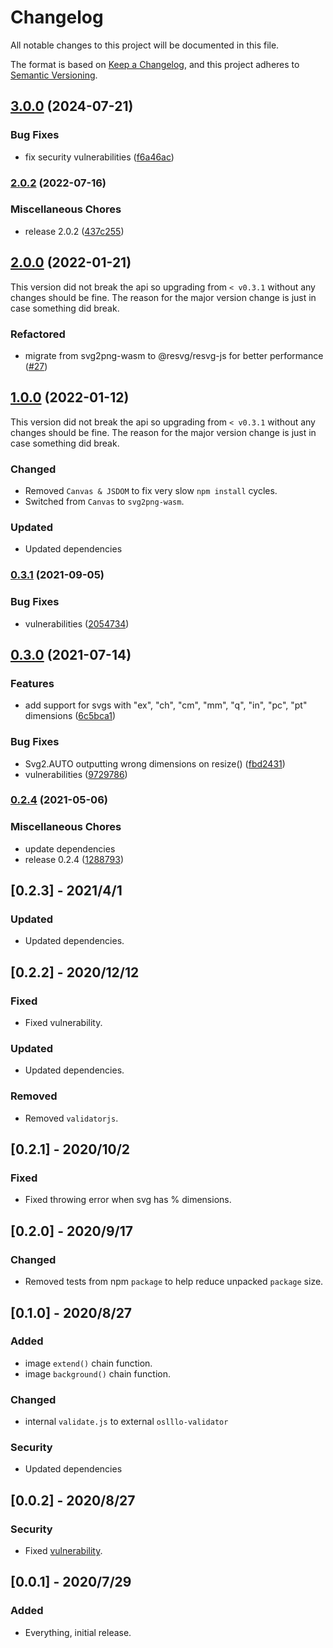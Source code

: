 # Changelog

All notable changes to this project will be documented in this file.

The format is based on [Keep a Changelog](https://keepachangelog.com/en/1.0.0/),
and this project adheres to [Semantic Versioning](https://semver.org/spec/v2.0.0.html).

## [3.0.0](https://github.com/oslllo/svg2/compare/v2.0.2...v3.0.0) (2024-07-21)


### Bug Fixes

* fix security vulnerabilities ([f6a46ac](https://github.com/oslllo/svg2/commit/f6a46ac709ba91fe45118acf16fda63102e03725))

### [2.0.2](https://www.github.com/oslllo/svg2/compare/v2.0.0...v2.0.2) (2022-07-16)


### Miscellaneous Chores

* release 2.0.2 ([437c255](https://www.github.com/oslllo/svg2/commit/437c2555cf0456c2fd7651af4f0a1ba16c288896))

## [2.0.0](https://www.github.com/oslllo/svg2/compare/v1.0.0...v2.0.0) (2022-01-21)


This version did not break the api so upgrading from `< v0.3.1` without any changes should be fine. The reason for the major version change is just in case something did break.

### Refactored

- migrate from svg2png-wasm to @resvg/resvg-js for better performance ([#27](https://github.com/oslllo/svg2/pull/27))


## [1.0.0](https://www.github.com/oslllo/svg2/compare/v0.3.1...v1.0.0) (2022-01-12)

This version did not break the api so upgrading from `< v0.3.1` without any changes should be fine. The reason for the major version change is just in case something did break.

### Changed

- Removed `Canvas & JSDOM` to fix very slow `npm install` cycles.
- Switched from `Canvas` to `svg2png-wasm`.

### Updated

- Updated dependencies

### [0.3.1](https://www.github.com/oslllo/svg2/compare/v0.3.0...v0.3.1) (2021-09-05)

### Bug Fixes

- vulnerabilities ([2054734](https://www.github.com/oslllo/svg2/commit/2054734c151f1373eee47ad9f951bd70237e3a5f))

## [0.3.0](https://www.github.com/oslllo/svg2/compare/v0.2.4...v0.3.0) (2021-07-14)

### Features

- add support for svgs with "ex", "ch", "cm", "mm", "q", "in", "pc", "pt" dimensions ([6c5bca1](https://www.github.com/oslllo/svg2/commit/6c5bca16e8a123ec3d9b821ffed8138e56630778))

### Bug Fixes

- Svg2.AUTO outputting wrong dimensions on resize() ([fbd2431](https://www.github.com/oslllo/svg2/commit/fbd24319de0b9f8a62955809d42a4f433dc70186))
- vulnerabilities ([9729786](https://www.github.com/oslllo/svg2/commit/97297861d21ddafc75b38a004ceea7c449f0a743))

### [0.2.4](https://www.github.com/oslllo/svg2/compare/v0.2.3...v0.2.4) (2021-05-06)

### Miscellaneous Chores

- update dependencies
- release 0.2.4 ([1288793](https://www.github.com/oslllo/svg2/commit/12887938271b92f466bec2de7da94034685aa65b))

## [0.2.3] - 2021/4/1

### Updated

- Updated dependencies.

## [0.2.2] - 2020/12/12

### Fixed

- Fixed vulnerability.

### Updated

- Updated dependencies.

### Removed

- Removed `validatorjs`.

## [0.2.1] - 2020/10/2

### Fixed

- Fixed throwing error when svg has % dimensions.

## [0.2.0] - 2020/9/17

### Changed

- Removed tests from npm `package` to help reduce unpacked `package` size.

## [0.1.0] - 2020/8/27

### Added

- image `extend()` chain function.
- image `background()` chain function.

### Changed

- internal `validate.js` to external `oslllo-validator`

### Security

- Updated dependencies

## [0.0.2] - 2020/8/27

### Security

- Fixed [vulnerability](https://npmjs.com/advisories/1523).

## [0.0.1] - 2020/7/29

### Added

- Everything, initial release.
